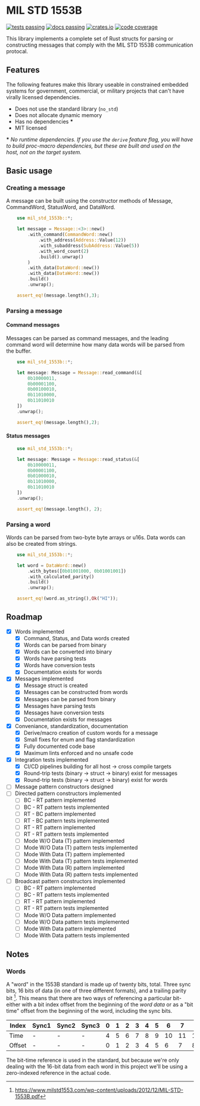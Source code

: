 # MIL STD 1553B

[![tests passing](https://github.com/mjhouse/mil_std_1553b/actions/workflows/testing.yaml/badge.svg)](https://github.com/mjhouse/mil_std_1553b/actions)
[![docs passing](https://github.com/mjhouse/mil_std_1553b/actions/workflows/documentation.yaml/badge.svg)](https://mjhouse.github.io/mil_std_1553b/)
[![crates.io](https://img.shields.io/crates/v/mil_std_1553b.svg)](https://crates.io/crates/mil_std_1553b)
[![code coverage](https://mjhouse.github.io/mil_std_1553b/coverage/badges/flat.svg)](https://mjhouse.github.io/mil_std_1553b/coverage)
 
This library implements a complete set of Rust structs for parsing or constructing messages that comply with
the MIL STD 1553B communication protocal.

## Features

The following features make this library useable in constrained embedded systems for government, commercial, 
or military projects that can't have virally licensed dependencies.

* Does not use the standard library (`no_std`)
* Does not allocate dynamic memory
* Has no dependencies **\***
* MIT licensed

**\*** *No runtime dependencies. If you use the `derive` feature flag, you will have to build proc-macro 
dependencies, but these are built and used on the host, not on the target system.*

## Basic usage

### Creating a message

A message can be built using the constructor methods of Message, CommandWord, 
StatusWord, and DataWord. 

```rust
    use mil_std_1553b::*;

    let message = Message::<3>::new()
        .with_command(CommandWord::new()
            .with_address(Address::Value(12))
            .with_subaddress(SubAddress::Value(5))
            .with_word_count(2)
            .build().unwrap()
        )
        .with_data(DataWord::new())
        .with_data(DataWord::new())
        .build()
        .unwrap();

    assert_eq!(message.length(),3);
```

### Parsing a message

#### Command messages

Messages can be parsed as command messages, and the leading command word will determine
how many data words will be parsed from the buffer.

```rust
    use mil_std_1553b::*;

    let message: Message = Message::read_command(&[
        0b10000011, 
        0b00001100, 
        0b00100010, 
        0b11010000, 
        0b11010010
    ])
    .unwrap();

    assert_eq!(message.length(),2);
```

#### Status messages

```rust
    use mil_std_1553b::*;

    let message: Message = Message::read_status(&[
        0b10000011, 
        0b00001100, 
        0b01000010, 
        0b11010000, 
        0b11010010
    ])
    .unwrap();

    assert_eq!(message.length(), 2);
```

### Parsing a word

Words can be parsed from two-byte byte arrays or u16s. Data words can also be created 
from strings.

```rust
    use mil_std_1553b::*;

    let word = DataWord::new()
        .with_bytes([0b01001000, 0b01001001])
        .with_calculated_parity()
        .build()
        .unwrap();

    assert_eq!(word.as_string(),Ok("HI"));
```

## Roadmap

- [x] Words implemented
    - [x] Command, Status, and Data words created
    - [x] Words can be parsed from binary
    - [x] Words can be converted into binary
    - [x] Words have parsing tests
    - [x] Words have conversion tests
    - [x] Documentation exists for words
- [x] Messages implemented
    - [x] Message struct is created
    - [x] Messages can be constructed from words
    - [x] Messages can be parsed from binary
    - [x] Messages have parsing tests
    - [x] Messages have conversion tests
    - [x] Documentation exists for messages
- [x] Conveniance, standardization, documentation
    - [x] Derive/macro creation of custom words for a message
    - [x] Small fixes for enum and flag standardization
    - [x] Fully documented code base
    - [x] Maximum lints enforced and no unsafe code
- [x] Integration tests implemented
    - [x] CI/CD pipelines building for all host -> cross compile targets
    - [x] Round-trip tests (binary -> struct -> binary) exist for messages
    - [x] Round-trip tests (binary -> struct -> binary) exist for words
- [ ] Message pattern constructors designed
- [ ] Directed pattern constructors implemented
    - [ ] BC - RT pattern implemented
    - [ ] BC - RT pattern tests implemented
    - [ ] RT - BC pattern implemented
    - [ ] RT - BC pattern tests implemented
    - [ ] RT - RT pattern implemented
    - [ ] RT - RT pattern tests implemented
    - [ ] Mode W/O Data (T) pattern implemented
    - [ ] Mode W/O Data (T) pattern tests implemented
    - [ ] Mode With Data (T) pattern implemented
    - [ ] Mode With Data (T) pattern tests implemented
    - [ ] Mode With Data (R) pattern implemented
    - [ ] Mode With Data (R) pattern tests implemented
- [ ] Broadcast pattern constructors implemented
    - [ ] BC - RT pattern implemented
    - [ ] BC - RT pattern tests implemented
    - [ ] RT - RT pattern implemented
    - [ ] RT - RT pattern tests implemented
    - [ ] Mode W/O Data pattern implemented
    - [ ] Mode W/O Data pattern tests implemented
    - [ ] Mode With Data pattern implemented
    - [ ] Mode With Data pattern tests implemented

## Notes

### Words

A "word" in the 1553B standard is made up of twenty bits, total. Three sync bits, 16 bits of data (in one of 
three different formats), and a trailing parity bit [^1]. This means that there are two ways of referencing a particular 
bit- either with a bit index offset from the beginning of the *word data* or as a "bit time" offset from the beginning 
of the word, including the sync bits.

| Index  | Sync1 | Sync2 | Sync3 |  0 |  1 |  2 |  3 |  4 |  5 |  6 |  7 |  8 |  9 | 10 | 11 | 12 | 13 | 14 | 15 | Parity |
|--------|---    |---    |---    |----|----|----|----|----|----|----|----|----|----|----|----|----|----|----|----|---     |
| Time   | -     | -     | -     |  4 |  5 |  6 |  7 |  8 |  9 | 10 | 11 | 12 | 13 | 14 | 15 | 16 | 17 | 18 | 19 | -      |
| Offset | -     | -     | -     |  0 |  1 |  2 |  3 |  4 |  5 |  6 |  7 |  8 |  9 | 10 | 11 | 12 | 13 | 14 | 15 | -      |

The bit-time reference is used in the standard, but because we're only dealing with the 16-bit data from each word in this 
project we'll be using a zero-indexed reference in the actual code.

[^1]: <https://www.milstd1553.com/wp-content/uploads/2012/12/MIL-STD-1553B.pdf>